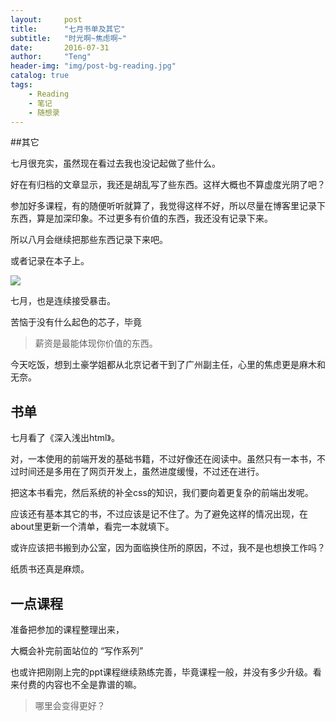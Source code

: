 ```yaml
---
layout:     post
title:      "七月书单及其它"
subtitle:   "时光啊~焦虑啊~"
date:       2016-07-31
author:     "Teng"
header-img: "img/post-bg-reading.jpg"
catalog: true
tags:
    - Reading
    - 笔记
    - 随想录
---
```


##其它

七月很充实，虽然现在看过去我也没记起做了些什么。

好在有归档的文章显示，我还是胡乱写了些东西。这样大概也不算虚度光阴了吧？

参加好多课程，有的随便听听就算了，我觉得这样不好，所以尽量在博客里记录下东西，算是加深印象。不过更多有价值的东西，我还没有记录下来。

所以八月会继续把那些东西记录下来吧。

或者记录在本子上。

![](http://7xtgob.com1.z0.glb.clouddn.com/16-7-31/29190179.jpg)

七月，也是连续接受暴击。

苦恼于没有什么起色的芯子，毕竟

> 薪资是最能体现你价值的东西。

今天吃饭，想到土豪学姐都从北京记者干到了广州副主任，心里的焦虑更是麻木和无奈。

## 书单

七月看了《深入浅出html》。

对，一本使用的前端开发的基础书籍，不过好像还在阅读中。虽然只有一本书，不过时间还是多用在了网页开发上，虽然进度缓慢，不过还在进行。

把这本书看完，然后系统的补全css的知识，我们要向着更复杂的前端出发呢。

应该还有基本其它的书，不过应该是记不住了。为了避免这样的情况出现，在about里更新一个清单，看完一本就填下。

或许应该把书搬到办公室，因为面临换住所的原因，不过，我不是也想换工作吗？

纸质书还真是麻烦。

## 一点课程

准备把参加的课程整理出来，

大概会补完前面站位的 “写作系列”

也或许把刚刚上完的ppt课程继续熟练完善，毕竟课程一般，并没有多少升级。看来付费的内容也不全是靠谱的嘛。


> 哪里会变得更好？

